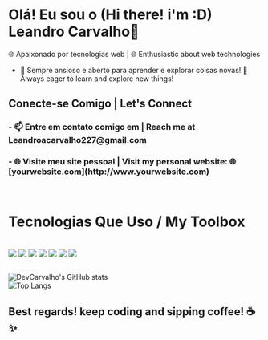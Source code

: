 # Olá! Eu sou o (Hi there! i'm :D) Leandro Carvalho👋
🌐 Apaixonado por tecnologias web | 🌐 Enthusiastic about web technologies

- 🚀 Sempre ansioso e aberto para aprender e explorar coisas novas! 🚀 Always eager to learn and explore new things!

## Conecte-se Comigo | Let's Connect

<h3>- 📫 Entre em contato comigo em | Reach me at Leandroacarvalho227@gmail.com<br></h3>
<h3>- 🌐 Visite meu site pessoal | Visit my personal website: 🌐 [yourwebsite.com](http://www.yourwebsite.com) </h3>
<br>
  <h1>Tecnologias Que Uso / My Toolbox</h1>

<div style='display: inline_block'><br/>
  <img align="center" alt"HTML5" src="https://img.shields.io/badge/HTML5-E34F26?style=for-the-badge&logo=html5&logoColor=white"/>
  <img align="center" alt"CSS3" src="https://img.shields.io/badge/CSS3-1572B6?style=for-the-badge&logo=css3&logoColor=white"/>
  <img align="center" alt"JavaScript" src="https://img.shields.io/badge/JavaScript-F7DF1E?style=for-the-badge&logo=javascript&logoColor=black"/>
  <img align="center" alt"Angular" src="https://img.shields.io/badge/Angular-DD0031?style=for-the-badge&logo=angular&logoColor=white"/>
  <img align="center" alt"Bootstrap" src="https://img.shields.io/badge/Bootstrap-563D7C?style=for-the-badge&logo=bootstrap&logoColor=white"/>
  <img align="center" alt"NodeJS" src="https://img.shields.io/badge/Node.js-43853D?style=for-the-badge&logo=node.js&logoColor=white"/>
  <img align="center" alt"AWS" src="https://img.shields.io/badge/Amazon_AWS-FF9900?style=for-the-badge&logo=amazonaws&logoColor=white"/>
</div> <br>

![DevCarvalho's GitHub stats](https://github-readme-stats.vercel.app/api?username=LeandroCarvalho2022&show_icons=true&theme=tokyonight)<br>
[![Top Langs](https://github-readme-stats.vercel.app/api/top-langs/?username=LeandroCarvalho2022)](https://github.com/LeandroCarvalho2022/github-readme-stats) <br>

## Best regards! keep coding and sipping coffee! ☕️✨

